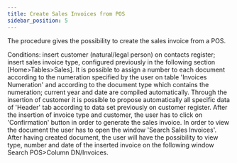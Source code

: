 ```yaml
---
title: Create Sales Invoices from POS
sidebar_position: 5
---
```


The procedure gives the possibility to create the sales invoice from a POS.

Conditions: insert customer (natural/legal person) on contacts register; insert sales invoice type, configured previously in the following section [Home>Tables>Sales]. It is possible to assign a number to each document according to the numeration specified by the user on table 'Invoices Numeration' and according to the document type which contains the numeration; current year and date are compiled automatically. Through the insertion of customer it is possible to propose automatically all specific data of 'Header' tab according to data set previously on customer register. After the insertion of invoice type and customer, the user has to click on 'Confirmation' button in order to generate the sales invoice. In order to view the document the user has to open the window 'Search Sales Invoices'. After having created document, the user will have the possibility to view type, number and date of the inserted invoice on the following window Search POS>Column DN/Invoices.






